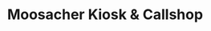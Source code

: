 ---
title: "Moosacher Kiosk & Callshop"
url: /muenchen/moosacher-kiosk-und-callshop/
shop: Handy
---